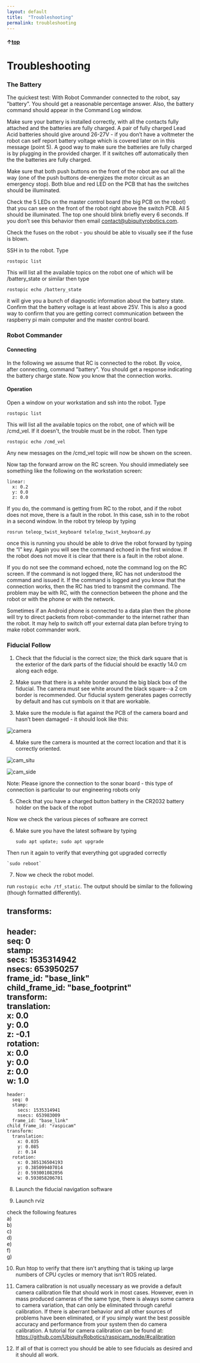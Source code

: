 ```yaml
---
layout: default
title:  "Troubleshooting"
permalink: troubleshooting
---
```


#### &uarr;[top](https://ubiquityrobotics.github.io/learn/)

# Troubleshooting
### The Battery

The quickest test: With Robot Commander connected to the robot,
say "battery".  You should get a reasonable percentage answer.  Also, the battery
command should appear in the Command Log window.

Make sure your battery is installed correctly, with all the contacts
fully attached and the batteries are fully charged.
A pair of fully charged Lead Acid batteries should give around
26-27V - if you don’t have a voltmeter the robot can self report
battery voltage which is covered later on in this message (point 5).
A good way to make sure the batteries are fully charged is by
plugging in the provided charger. If it switches off automatically
then the the batteries are fully charged.

Make sure that both push buttons on the front of the robot are out
all the way (one of the push buttons de-energizes the motor circuit
as an emergency stop). Both blue and red LED on the PCB that has the
switches should be illuminated.

Check the 5 LEDs on the master control board
(the big PCB on the robot)
that you can see on the front of the robot right above the switch
PCB. All 5 should be illuminated. The top one should
blink briefly every 6 seconds. If you don’t see this behavior then
email contact@ubiquityrobotics.com.

Check the fuses on the robot - you should be able to visually
see if the fuse is blown.

SSH in to the robot. Type

    rostopic list

This will list all the available topics on the robot one of
which will be /battery_state or similar then type

    rostopic echo /battery_state

it will give you a bunch of diagnostic information about the
battery state. Confirm that the battery voltage is at least
above 25V. This is also a good way to confirm that you are
getting correct communication between the raspberry pi main
computer and the master control board.

### Robot Commander

#### Connecting

In the following we assume that RC is connected to the robot.  By voice, after connecting, command
"battery".  You should get a response indicating the battery charge state. Now you know that the connection works.

#### Operation

Open a window on your workstation and ssh into the robot. Type

    rostopic list

This will list all the available topics on the robot, one of
which will be /cmd_vel.  If it doesn't, the trouble must be in the robot. Then type

    rostopic echo /cmd_vel

Any new messages on the /cmd_vel topic will now be shown on the screen.

Now tap the forward arrow on the RC screen.  You should immediately see
something like the following on the workstation screen:

    linear:
      x: 0.2
      y: 0.0
      z: 0.0

If you do, the command is getting from RC to the robot, and if the robot does
not move, there is a fault in the robot. In this case, ssh in to the robot in a
second window. In the robot try teleop by typing

    rosrun teleop_twist_keyboard telelop_twist_keyboard.py

once this is running you should be able to drive the robot
forward by typing the “I” key.  Again you will see the command echoed in the
first window.  If the robot does not move it is clear that there is a fault in
the robot alone.

If you do not see the command echoed, note the command log on the RC screen.
If the command is not logged there, RC has not understood the command
and issued it.  If the command is logged and you know that the connection
works, then the RC has tried to transmit the command. The problem may be with RC, with
the connection between the phone and the robot or with the phone or with the network.

Sometimes if an Android phone is connected to a data plan then the
phone will try to direct packets from robot-commander to the
internet rather than the robot. It may help to switch off
your external data plan before trying to make robot commander work.

### Fiducial Follow
1) Check that the fiducial is the correct size; the thick dark square that is the exterior of the dark parts of the fiducial should be exactly 14.0 cm along each edge.

2) Make sure that there is a white border around the big black box of the fiducial. The camera must see white around the black square--a 2 cm border is recommended. Our fiducial system generates pages correctly by default and has cut symbols on it that are workable.  

3) Make sure the module is flat against the PCB of the camera board and hasn’t been damaged - it should look like this:

![camera](../assets/raspi_camera.png)

4) Make sure the camera is mounted at the correct location and that it is correctly oriented.

![cam_situ](../assets/camera_in_magni.png)

![cam_side](../assets/camera_side_view.png)

Note: Please ignore the connection to the sonar board - this type of connection is particular to our engineering robots only

5) Check that you have a charged button battery in the CR2032 battery holder on the back of the robot

Now we check the various pieces of software are correct

6) Make sure you have the latest software by typing

    `sudo apt update; sudo apt upgrade`

Then run it again to verify that everything got upgraded correctly

    `sudo reboot`

7) Now we check the robot model.

run `rostopic echo /tf_static`. The output should be similar to the following (though formatted differently).

<div>

transforms:  
  -  
  header:  
      seq: 0  
      stamp:  
        secs: 1535314942  
        nsecs: 653950257  
      frame_id: "base_link"  
    child_frame_id: "base_footprint"  
    transform:  
      translation:  
        x: 0.0  
        y: 0.0  
        z: -0.1  
      rotation:  
        x: 0.0  
        y: 0.0  
        z: 0.0  
        w: 1.0
  -
    header:  
      seq: 0  
      stamp:  
        secs: 1535314941  
        nsecs: 653983009  
      frame_id: "base_link"  
    child_frame_id: "raspicam"  
    transform:  
      translation:  
        x: 0.035  
        y: 0.085  
        z: 0.14  
      rotation:  
        x: 0.385136504193  
        y: 0.385099407014  
        z: 0.593001082056  
        w: 0.593058206701

</div>

8) Launch the fiducial navigation software

9) Launch rviz

check the following features  
a)  
b)  
c)  
d)  
e)   
f)  
g)  

10) Run htop to verify that there isn't anything that is taking up large numbers of CPU cycles or memory that isn't ROS related.

11) Camera calibration is not usually necessary as we provide a default camera calibration file that should work in most cases. However, even in mass produced cameras of the same type, there is always some camera to camera variation, that can only be eliminated through careful calibration. If there is aberrant behavior and all other sources of problems have been eliminated, or if you simply want the best possible accuracy and performance from your system then do camera calibration. A tutorial for camera calibration can be found at: https://github.com/UbiquityRobotics/raspicam_node/#calibration

12) If all of that is correct you should be able to see fiducials as desired and it should all work.
